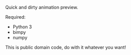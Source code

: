 Quick and dirty animation preview.

Required:

 - Python 3
 - bimpy
 - numpy

This is public domain code, do with it whatever you want!

